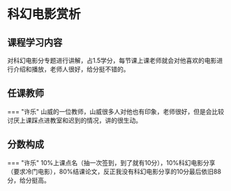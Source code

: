 # 科幻电影赏析

## 课程学习内容

对科幻电影分专题进行讲解，占1.5学分，每节课上课老师就会对他喜欢的电影进行介绍和播放，老师人很好，给分挺不错的。

## 任课教师

=== "许乐"
山威的一位教师，山威很多人对他也有印象，老师很好，但是会比较讨厌上课踩点进教室和迟到的情况，讲的很生动。

## 分数构成

=== "许乐"
10%上课点名（抽一次签到，到了就有10分），10%科幻电影分享（要求冷门电影），80%结课论文，反正我没有科幻电影分享的10分最后依旧88分，给分挺高。
